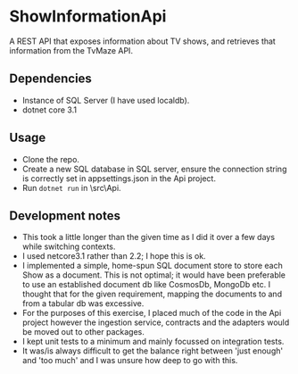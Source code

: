 # ShowInformationApi

A REST API that exposes information about TV shows, and retrieves that information
from the TvMaze API.

## Dependencies

- Instance of SQL Server (I have used localdb).
- dotnet core 3.1

## Usage

- Clone the repo.
- Create a new SQL database in SQL server, ensure the connection string is 
correctly set in appsettings.json in the Api project.
- Run `dotnet run` in \src\Api.

## Development notes

- This took a little longer than the given time as I did it over a few days
while switching contexts.
- I used netcore3.1 rather than 2.2; I hope this is ok.
- I implemented a simple, home-spun SQL document store to store each Show as a document.
This is not optimal; it would have been preferable to use an established document db
like CosmosDb, MongoDb etc. I thought that for the given requirement, mapping the
documents to and from a tabular db was excessive.
- For the purposes of this exercise, I placed much of the code in the Api project
however the ingestion service, contracts and the adapters would be moved out to
other packages.
- I kept unit tests to a minimum and mainly focussed on integration tests.
- It was/is always difficult to get the balance right between 'just enough'
and 'too much' and I was unsure how deep to go with this.
